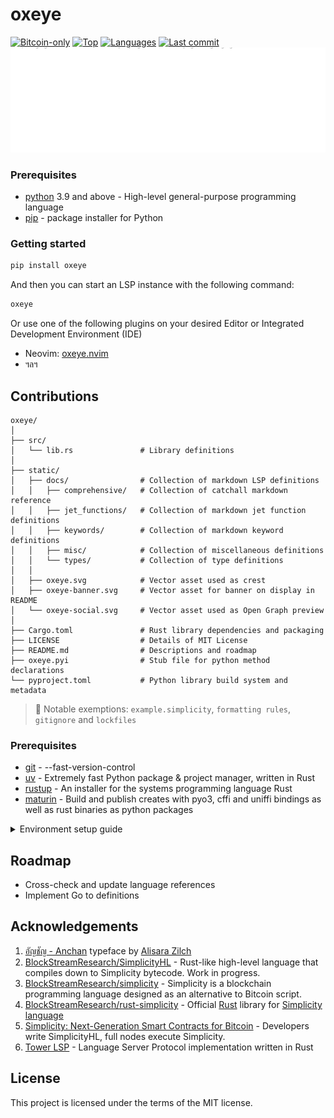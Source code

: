 # oxeye

[![Bitcoin-only](https://img.shields.io/badge/bitcoin-only-FF9900?logo=bitcoin)](https://twentyone.world)
[![Top](https://img.shields.io/github/languages/top/krutt/oxeye)](https://github.com/krutt/oxeye)
[![Languages](https://img.shields.io/github/languages/count/krutt/oxeye)](https://github.com/krutt/oxeye)
[![Last commit](https://img.shields.io/github/last-commit/krutt/oxeye/master)](https://github.com/krutt/oxeye)
![Oxeye Banner](static/oxeye-banner.svg)

### Prerequisites

* [python](https://www.python.org) 3.9 and above - High-level general-purpose programming language
* [pip](https://pypi.org/project/pip) - package installer for Python

### Getting started

```sh
pip install oxeye
```

And then you can start an LSP instance with the following command:

```sh
oxeye
```

Or use one of the following plugins on your desired Editor or Integrated Development Environment (IDE)

* Neovim: [oxeye.nvim](https://github.com/krutt/oxeye.nvim)
* ฯลฯ

## Contributions

    oxeye/
    │
    ├── src/
    │   └── lib.rs               # Library definitions
    │
    ├── static/
    │   ├── docs/                # Collection of markdown LSP definitions
    │   │   ├── comprehensive/   # Collection of catchall markdown reference
    │   │   ├── jet_functions/   # Collection of markdown jet function definitions
    │   │   ├── keywords/        # Collection of markdown keyword definitions
    │   │   ├── misc/            # Collection of miscellaneous definitions
    │   │   └── types/           # Collection of type definitions
    │   │
    │   ├── oxeye.svg            # Vector asset used as crest
    │   ├── oxeye-banner.svg     # Vector asset for banner on display in README
    │   └── oxeye-social.svg     # Vector asset used as Open Graph preview
    │
    ├── Cargo.toml               # Rust library dependencies and packaging
    ├── LICENSE                  # Details of MIT License
    ├── README.md                # Descriptions and roadmap
    ├── oxeye.pyi                # Stub file for python method declarations
    └── pyproject.toml           # Python library build system and metadata

  > :see_no_evil:
  > Notable exemptions: `example.simplicity`, `formatting rules`, `gitignore` and `lockfiles`

### Prerequisites

* [git](https://git-scm.com/) - --fast-version-control
* [uv](https://docs.astral.sh/uv) - Extremely fast Python package & project manager, written in Rust
* [rustup](https://rustup.rs) - An installer for the systems programming language Rust
* [maturin](https://github.com/PyO3/maturin) - Build and publish creates with pyo3, cffi and uniffi
  bindings as well as rust binaries as python packages


<details>
  <summary> Environment setup guide </summary>

  The following guide walks through setting up your local working environment using `git`
  as distributed version control system, `uv` as Python package and version manager,
  `rustup` toolchain installer for Rust programming language and `maturin` buildtools for
  python packages using Rust. If you do not have `git` installed, run the following command.
  
  <details>
    <summary> Install using Homebrew (Darwin) </summary>
    
    brew install git
  </details>
  
  <details>
    <summary> Install via binary installer (Linux or Windows Subsystem for Linux [WSL]) </summary>
    
  * Debian-based package management

        sudo apt install git-all
  
  * Fedora-based package management

        sudo dnf install git-all
  </details>
  
  <details>
    <summary> Install using Winget (Windows Powershell) </summary>
    
    winget install --id Git.Git -e --source winget
  </details>
  
  If you do not have `uv` installed, run the following command.
  
  <details>
    <summary> Install using Homebrew (Darwin) </summary>
  
    brew install uv
  </details>
  
  <details>
    <summary>
      Install using standalone installer (Darwin, Linux, or Windows Subsystem for Linux [WSL])
    </summary>
  
    curl -LsSf https://astral.sh/uv/install.sh | sh
  </details>
  
  <details>
    <summary> Install using Winget (Windows Powershell) </summary>
  
    winget install --id=astral-sh.uv -e
  </details>
  
  If you do not have `rustup` installed, run the following command.
  
  <details>
    <summary>
      Install using Homebrew (Darwin)
    </summary>
  
    brew install rustup
  </details>
  <details>
    <summary>
      Install using standalone installer (Darwin, Linux or Windows Subsystem for Linux [WSL])
    </summary>
  
    curl --proto '=https' --tlsv1.2 -sSf https://sh.rustup.rs | sh
  </details>
  <details>
    <summary> Install using Winget (Windows Powershell) </summary>
    
    winget install --id Rustlang.Rustup
  </details>
  
  After running `rustup` in your command line, you should be able to validate correct installations
  as such:
  
  ```sh
  rustc --version
  cargo --version
  ```
  
  If you do not have `maturin` installed, run the following command.
  
  <details>
    <summary> Install using Homebrew (Darwin) </summary>
  
    brew install maturin
  </details>
  <details>
    <summary>
      Build from Source using cargo (Linux, Powershell and Windows Subsystem for Linux [WSL])
    </summary>
  
    cargo install --locked maturin
  </details>
  
  Once you have all tools installed, you can clone the current repository and
  install any version of Python above version 3.9 for this project. The following
  commands help you set up and activate a Python virtual environment where `uv`
  can download project dependencies from the `PyPI` open-sourced registry defined
  under `pyproject.toml` file.
  
  <details>
    <summary> Set up environment and synchronize project dependencies </summary>
  
    git clone git@github.com:krutt/oxeye.git
    cd oxeye
    uv venv --python 3.9.6
    source .venv/bin/activate
    uv sync --dev --seed
  </details>
</details>

## Roadmap

* Cross-check and update language references
* Implement Go to definitions

## Acknowledgements

1. [อัญชัญ - Anchan](https://www.f0nt.com/release/anchan/) typeface by [Alisara Zilch](https://www.f0nt.com/author/zilch/)
2. [BlockStreamResearch/SimplicityHL](https://github.com/BlockStreamResearch/SimplicityHL) -
  Rust-like high-level language that compiles down to Simplicity bytecode. Work in progress.
3. [BlockStreamResearch/simplicity](https://github.com/BlockStreamResearch/simplicity) -
  Simplicity is a blockchain programming language designed as an alternative to Bitcoin script.
4. [BlockStreamResearch/rust-simplicity](https://github.com/BlockStreamResearch/rust-simplicity) -
  Official [Rust](https://www.rust-lang.org) library for [Simplicity language](https://simplicity-lang.org)
5. [Simplicity: Next-Generation Smart Contracts for Bitcoin](https://simplicity-lang.org) -
  Developers write SimplicityHL, full nodes execute Simplicity.
6. [Tower LSP](https://github.com/ebkalderon/tower-lsp) -
  Language Server Protocol implementation written in Rust 

## License

This project is licensed under the terms of the MIT license.
